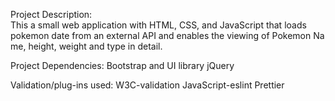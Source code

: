 Project Description:
This a small web application with HTML, CSS, and JavaScript that loads
pokemon date from an external API and enables the viewing of Pokemon Name, height, weight and type in detail.

Project Dependencies:
Bootstrap and UI library
jQuery

Validation/plug-ins used:
W3C-validation
JavaScript-eslint
Prettier

